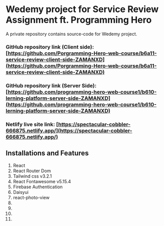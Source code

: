 # Wedemy project for Service Review Assignment ft. Programming Hero

A private repository contains source-code for Wedemy project.

### GitHub repository link (Client side): [https://github.com/Porgramming-Hero-web-course/b6a11-service-review-client-side-ZAMANXD](https://github.com/Porgramming-Hero-web-course/b6a11-service-review-client-side-ZAMANXD)

### GitHub repository link (Server Side): [https://github.com/programming-hero-web-course1/b610-lerning-platform-server-side-ZAMANXD](https://github.com/programming-hero-web-course1/b610-lerning-platform-server-side-ZAMANXD)

### Netlify live site link: [https://spectacular-cobbler-666875.netlify.app/](https://spectacular-cobbler-666875.netlify.app/)

## Installations and Features

<ol>
    <li>React</li>
    <li>React Router Dom</li>
    <li>Tailwind css v3.2.1</li>
    <li>React Fontawesome v5.15.4</li>
    <li>Firebase Authentication</li>
    <li>Daisyui</li>
    <li>react-photo-view</li>
    <li></li>
    <li></li>
    <li></li>
    <li></li>
</ol>
